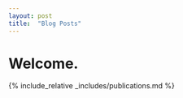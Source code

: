```yaml
---
layout: post
title:  "Blog Posts"
---
```


# Welcome.

{% include_relative _includes/publications.md %}